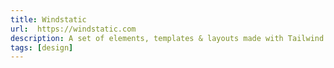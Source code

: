 ```yaml
---
title: Windstatic
url:  https://windstatic.com
description: A set of elements, templates & layouts made with Tailwind CSS and Alpine.js
tags: [design]
---
```

